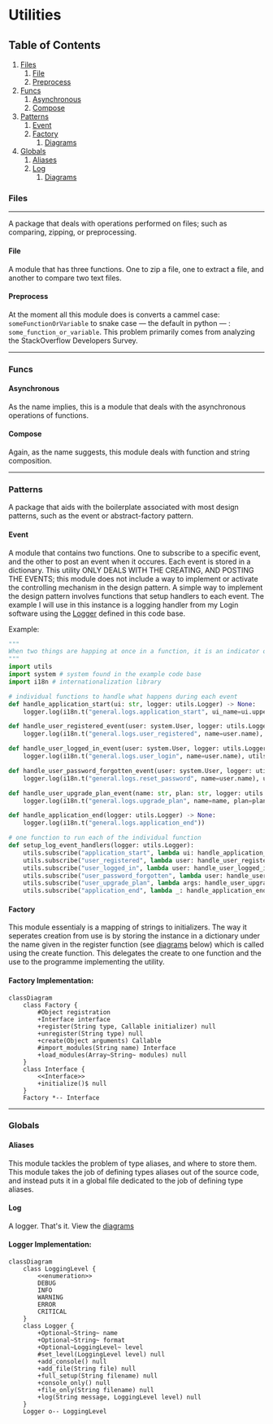 # Utilities

## Table of Contents

1. [Files](#files)
    1. [File](#file)
    2. [Preprocess](#preprocess)
2. [Funcs](#funcs)
    1. [Asynchronous](#asynchronous)
    2. [Compose](#compose)
3. [Patterns](#patterns)
    1. [Event](#event)
    2. [Factory](#factory)
        1. [Diagrams](#factory-implementation)
4. [Globals](#globals)
    1. [Aliases](#aliases)
    2. [Log](#log)
        1. [Diagrams](#logger-implementation)

### Files

---

A package that deals with operations performed on files; such as comparing, zipping, or preprocessing.

#### __File__

A module that has three functions. One to zip a file, one to extract a file, and another to compare two text files.

#### __Preprocess__

At the moment all this module does is converts a cammel case: `someFunctionOrVariable` to snake case &mdash; the default in python &mdash; : `some_function_or_variable`. This problem primarily comes from analyzing the StackOverflow Developers Survey.

---

### Funcs

#### __Asynchronous__

As the name implies, this is a module that deals with the asynchronous operations of functions.

#### __Compose__

Again, as the name suggests, this module deals with function and string composition.

---

### Patterns

A package that aids with the boilerplate associated with most design patterns, such as the event or abstract-factory pattern.

#### __Event__

A module that contains two functions. One to subscribe to a specific event, and the other to post an event when it occures. Each event is stored in a dictionary. This utility ONLY DEALS WITH THE CREATING, AND POSTING THE EVENTS; this module does not include a way to implement or activate the controlling mechanism in the design pattern. A simple way to implement the design pattern involves functions that setup handlers to each event. The example I will use in this instance is a logging handler from my Login software using the [Logger](#log) defined in this code base.

Example:

```python
"""
When two things are happing at once in a function, it is an indicator of low cohesion; high coupling; overall bad design; and an indicator that the event pattern should be used.
"""
import utils
import system # system found in the example code base
import i18n # internationalization library

# individual functions to handle what happens during each event
def handle_application_start(ui: str, logger: utils.Logger) -> None:
    logger.log(i18n.t("general.logs.application_start", ui_name=ui.upper()))

def handle_user_registered_event(user: system.User, logger: utils.Logger) -> None:
    logger.log(i18n.t("general.logs.user_registered", name=user.name), utils.LoggingLevel.INFO)

def handle_user_logged_in_event(user: system.User, logger: utils.Logger) -> None:
    logger.log(i18n.t("general.logs.user_login", name=user.name), utils.LoggingLevel.INFO)

def handle_user_password_forgotten_event(user: system.User, logger: utils.Logger) -> None:
    logger.log(i18n.t("general.logs.reset_password", name=user.name), utils.LoggingLevel.INFO)

def handle_user_upgrade_plan_event(name: str, plan: str, logger: utils.Logger) -> None:
    logger.log(i18n.t("general.logs.upgrade_plan", name=name, plan=plan), utils.LoggingLevel.INFO)

def handle_application_end(logger: utils.Logger) -> None:
    logger.log(i18n.t("general.logs.application_end"))

# one function to run each of the individual function
def setup_log_event_handlers(logger: utils.Logger):
    utils.subscribe("application_start", lambda ui: handle_application_start(ui, logger))
    utils.subscribe("user_registered", lambda user: handle_user_registered_event(user, logger))
    utils.subscribe("user_logged_in", lambda user: handle_user_logged_in_event(user, logger))
    utils.subscribe("user_password_forgotten", lambda user: handle_user_password_forgotten_event(user, logger))
    utils.subscribe("user_upgrade_plan", lambda args: handle_user_upgrade_plan_event(*args, logger=logger))
    utils.subscribe("application_end", lambda _: handle_application_end(logger))
```

#### __Factory__

This module essentialy is a mapping of strings to initializers. The way it seperates creation from use is by storing the instance in a dictionary under the name given in the register function (see [diagrams](#diagrams) below) which is called using the create function. This delegates the create to one function and the use to the programme implementing the utility.

#### Factory Implementation:

```mermaid
classDiagram
    class Factory {
        #Object registration
        +Interface interface
        +register(String type, Callable initializer) null
        +unregister(String type) null
        +create(Object arguments) Callable
        #import_modules(String name) Interface
        +load_modules(Array~String~ modules) null
    }
    class Interface {
        <<Interface>>
        +initialize()$ null
    }
    Factory *-- Interface
```

---

### Globals

#### __Aliases__

This module tackles the problem of type aliases, and where to store them. This module takes the job of defining types aliases out of the source code, and instead puts it in a global file dedicated to the job of defining type aliases.

#### __Log__

A logger. That's it. View the [diagrams](#logger-implementation)

#### Logger Implementation:

```mermaid
classDiagram
    class LoggingLevel {
        <<enumeration>>
        DEBUG
        INFO
        WARNING
        ERROR
        CRITICAL
    }
    class Logger {
        +Optional~String~ name
        +Optional~String~ format
        +Optional~LoggingLevel~ level
        #set_level(LoggingLevel level) null
        +add_console() null
        +add_file(String file) null
        +full_setup(String filename) null
        +console_only() null
        +file_only(String filename) null
        +log(String message, LoggingLevel level) null
    }
    Logger o-- LoggingLevel
```